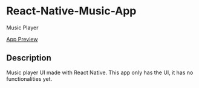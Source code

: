 # React-Native-Music-App
Music Player

[App Preview](./ScreenRecording.webm)

## Description
Music player UI made with React Native. This app only has the UI, it has no functionalities yet.
